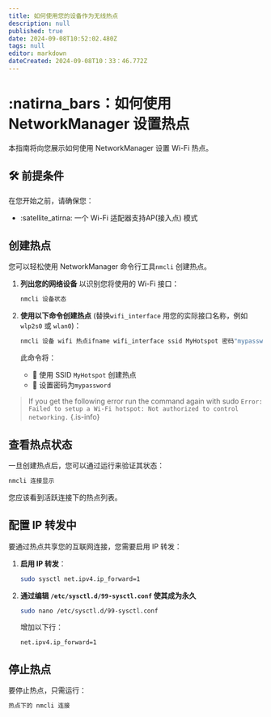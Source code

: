 ```yaml
---
title: 如何使用您的设备作为无线热点
description: null
published: true
date: 2024-09-08T10:52:02.480Z
tags: null
editor: markdown
dateCreated: 2024-09-08T10：33：46.772Z
---
```


# :natirna_bars：如何使用 NetworkManager 设置热点

本指南将向您展示如何使用 NetworkManager 设置 Wi-Fi 热点。

## 🛠️ 前提条件

在您开始之前，请确保您：

- :satellite_atirna: 一个 Wi-Fi 适配器支持AP(接入点) 模式

## 创建热点

您可以轻松使用 NetworkManager 命令行工具`nmcli` 创建热点。

1. **列出您的网络设备** 以识别您将使用的 Wi-Fi 接口：

   ```bash
   nmcli 设备状态
   ```

2. **使用以下命令创建热点** (替换`wifi_interface` 用您的实际接口名称，例如`wlp2s0` 或 `wlan0`)：

   ```bash
   nmcli 设备 wifi 热点ifname wifi_interface ssid MyHotspot 密码"mypassword"
   ```

   此命令将：

   - 📝 使用 SSID `MyHotspot` 创建热点
   - 🔑 设置密码为`mypassword`

> If you get the following error run the command again with sudo
> `Error: Failed to setup a Wi-Fi hotspot: Not authorized to control networking.`
> {.is-info}

## 查看热点状态

一旦创建热点后，您可以通过运行来验证其状态：

```bash
nmcli 连接显示
```

您应该看到活跃连接下的热点列表。

## 配置 IP 转发中

要通过热点共享您的互联网连接，您需要启用 IP 转发：

1. **启用 IP 转发**：

   ```bash
   sudo sysctl net.ipv4.ip_forward=1
   ```

2. **通过编辑 `/etc/sysctl.d/99-sysctl.conf` 使其成为永久**

   ```bash
   sudo nano /etc/sysctl.d/99-sysctl.conf
   ```

   增加以下行：

   ```
   net.ipv4.ip_forward=1
   ```

## 停止热点

要停止热点，只需运行：

```bash
热点下的 nmcli 连接
```
